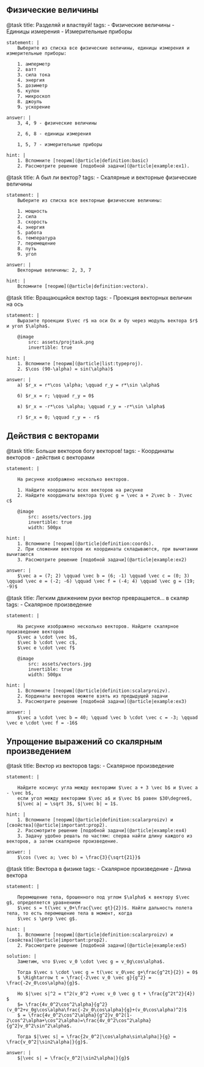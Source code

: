 ## Физические величины

@task
    title: Разделяй и властвуй!
    tags:
        - Физические величины 
        - Единицы измерения
        - Измерительные приборы

    statement: |
        Выберите из списка все физические величины, единицы измерения и измерительные приборы:

        1. амперметр
        2. ватт
        3. сила тока
        4. энергия
        5. дозиметр
        6. кулон
        7. микроскоп
        8. джоуль
        9. ускорение

    answer: |
        3, 4, 9 - физические величины

        2, 6, 8 - единицы измерения

        1, 5, 7 - измерительные приборы

    hint: |
        1. Вспомните [теорию](@article|definition:basic)
        2. Рассмотрите решение [подобной задачи](@article|example:ex1).

@task
    title: А был ли вектор?
    tags: 
        - Скалярные и векторные физические величины

    statement: |
        Выберите из списка все векторные физические величины:

        1. мощность
        2. сила
        3. скорость
        4. энергия
        5. работа
        6. температура
        7. перемещение
        8. путь
        9. угол

    answer: |
        Векторные величины: 2, 3, 7

    hint: |
        Вспомните [теорию](@article|definition:vectora).
    
@task
    title: Вращающийся вектор
    tags:
        - Проекция векторных величин на ось

    statement: |
        Выразите проекции $\vec r$ на оси Ox и Oy через модуль вектора $r$ и угол $\alpha$.

        @image
            src: assets/projtask.png
            invertible: true
    
    hint: |
        1. Вспомните [теорию](@article|list:typeproj).
        2. $\cos (90-\alpha) = sin(\alpha)$

    answer: |
        а) $r_x = r*\cos \alpha; \qquad r_y = r*\sin \alpha$

        б) $r_x = r; \qquad r_y = 0$
        
        в) $r_x = -r*\cos \alpha; \qquad r_y = -r*\sin \alpha$
        
        г) $r_x = 0; \qquad r_y = - r$

## Действия с векторами

@task
    title: Больше векторов богу векторов!
    tags: 
        - Координаты векторов
        - действия с векторами

    statement: |

        На рисунке изображено несколько векторов. 

        1. Найдите координаты всех векторов на рисунке
        2. Найдите координаты вектора $\vec g = \vec a + 2\vec b - 3\vec c$
 
        @image
            src: assets/vectors.jpg
            invertible: true
            width: 500px
    
    hint: |
        1. Вспомните [теорию](@article|definition:coords).
        2. При сложении векторов их координаты складываются, при вычитании вычитаются
        3. Рассмотрите решение [подобной задачи](@article|example:ex2)

    answer: |
        $\vec a = (7; 2) \qquad \vec b = (6; -1) \qquad \vec c = (0; 3) \qquad \vec e = (-2; -6) \qquad \vec f = (-4; 4) \qquad \vec g = (19; -9)$

@task
    title: Легким движением руки вектор превращается... в скаляр
    tags: 
        - Скалярное произведение

    statement: |

        На рисунке изображено несколько векторов. Найдите скалярное произведение векторов
        $\vec a \cdot \vec b$, 
        $\vec b \cdot \vec c$,
        $\vec e \cdot \vec f$
 
        @image
            src: assets/vectors.jpg
            invertible: true
            width: 500px
    
    hint: |
        1. Вспомните [теорию](@article|definition:scalarproizv).
        2. Кординаты векторов можете взять из предыдущей задачи
        3. Рассмотрите решение [подобной задачи](@article|example:ex3)

    answer: |
        $\vec a \cdot \vec b = 40; \qquad \vec b \cdot \vec c = -3; \qquad \vec e \cdot \vec f = -16$



## Упрощение выражений со скалярным произведением


@task
    title: Вектор из векторов
    tags: 
        - Скалярное произведение

    statement: |

        Найдите косинус угла между векторами $\vec a + 3 \vec b$ и $\vec a - \vec b$, 
        если угол между векторами $\vec a$ и $\vec b$ равен $30\degree$, 
        $|\vec a| = \sqrt 3$, $|\vec b| = 1$.
    
    hint: |
        1. Вспомните [теорию](@article|definition:scalarproizv) и [свойства](@article|important:prop2).
        2. Рассмотрите решение [подобной задачи](@article|example:ex4)
        3. Задачу удобно решать по частям: сперва найти длину каждого из векторов, а затем скалярное произведение.

    answer: |
        $\cos (\vec a; \vec b) = \frac{3}{\sqrt{21}}$


@task
    title: Вектора в физике
    tags: 
        - Скалярное произведение
        - Длина вектора

    statement: |

        Перемещение тела, брошенного под углом $\alpha$ к вектору $\vec g$, определяется уравнением 
        $\vec s = t(\vec v_0+\frac{\vec gt}{2})$. Найти дальность полета тела, то есть перемещение тела в момент, когда 
        $\vec s \perp \vec g$.
    
    hint: |
        1. Вспомните [теорию](@article|definition:scalarproizv) и [свойства](@article|important:prop2).
        2. Рассмотрите решение [подобной задачи](@article|example:ex5)

    solution: |
        Заметим, что $\vec v_0 \cdot \vec g = v_0g\cos\alpha$. 

        Тогда $\vec s \cdot \vec g = t(\vec v_0\vec g+\frac{g^2t}{2}) = 0$
        $ \Rightarrow t = \frac{-2\vec v_0 \vec g}{g^2} = \frac{-2v_0\cos\alpha}{g}$.

        Но $|\vec s|^2 = t^2(v_0^2 +\vec v_0 \vec g t + \frac{g^2t^2}{4}) $
        $= \frac{4v_0^2\cos^2\alpha}{g^2}(v_0^2+v_0g\cos\alpha\frac{-2v_0\cos\alpha}{g}+(v_0\cos\alpha)^2)$
        $ = \frac{4v_0^2\cos^2\alpha}{g^2}v_0^2(1-2\cos^2\alpha+\cos^2\alpha)=\frac{4v_0^2\cos^2\alpha}{g^2}v_0^2\sin^2\alpha$.

        Тогда $|\vec s| = \frac{2v_0^2|\cos\alpha\sin\alpha|}{g} = \frac{v_0^2|\sin2\alpha|}{g}$.  

    answer: |
        $|\vec s| = \frac{v_0^2|\sin2\alpha|}{g}$